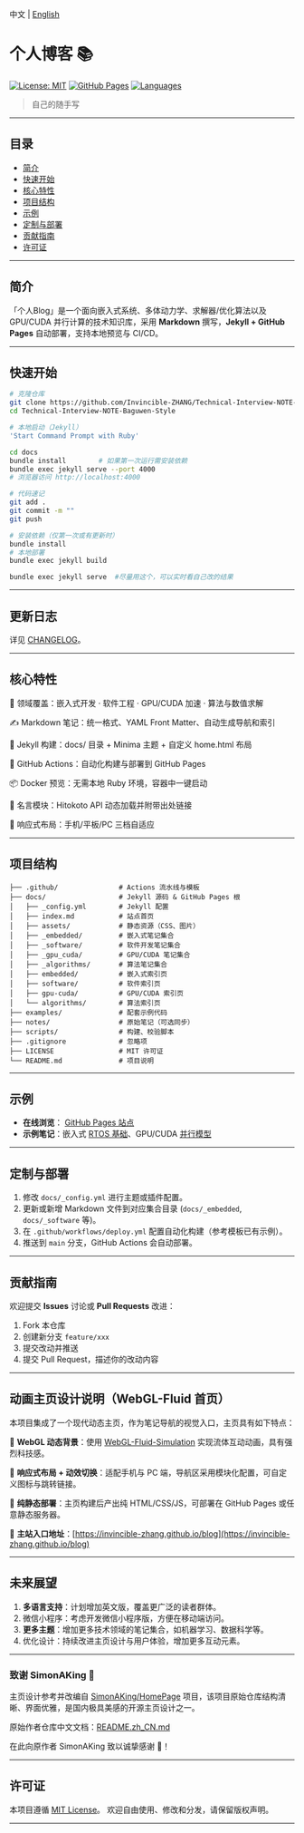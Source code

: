 中文 | [English](./README_EN.md)
# 个人博客 📚

[![License: MIT](https://img.shields.io/badge/License-MIT-yellow.svg)](LICENSE) [![GitHub Pages](https://img.shields.io/badge/Pages-📖%20Online-blue)](https://invincible-zhang.github.io/Technical-Interview-NOTE-Baguwen-Style/) [![Languages](https://img.shields.io/badge/Langs-C%2B%2B%20%7C%20Python%20%7C%20CUDA-lightgrey)]()

> 自己的随手写

---

## 目录

* [简介](#简介)
* [快速开始](#快速开始)
* [核心特性](#核心特性)
* [项目结构](#项目结构)
* [示例](#示例)
* [定制与部署](#定制与部署)
* [贡献指南](#贡献指南)
* [许可证](#许可证)

---

## 简介

「个人Blog」是一个面向嵌入式系统、多体动力学、求解器/优化算法以及 GPU/CUDA 并行计算的技术知识库，采用 **Markdown** 撰写，**Jekyll + GitHub Pages** 自动部署，支持本地预览与 CI/CD。

---

## 快速开始

```bash
# 克隆仓库
git clone https://github.com/Invincible-ZHANG/Technical-Interview-NOTE-Baguwen-Style.git
cd Technical-Interview-NOTE-Baguwen-Style

# 本地启动（Jekyll）
'Start Command Prompt with Ruby'

cd docs
bundle install        # 如果第一次运行需安装依赖
bundle exec jekyll serve --port 4000
# 浏览器访问 http://localhost:4000

# 代码速记
git add .
git commit -m ""
git push

# 安装依赖（仅第一次或有更新时）
bundle install
# 本地部署
bundle exec jekyll build

bundle exec jekyll serve  #尽量用这个，可以实时看自己改的结果

```

---
## 更新日志

详见 [CHANGELOG](CHANGELOG.md)。

---

## 核心特性
🚀 领域覆盖：嵌入式开发 · 软件工程 · GPU/CUDA 加速 · 算法与数值求解

✍️ Markdown 笔记：统一格式、YAML Front Matter、自动生成导航和索引

🔄 Jekyll 构建：docs/ 目录 + Minima 主题 + 自定义 home.html 布局

🔧 GitHub Actions：自动化构建与部署到 GitHub Pages

📦 Docker 预览：无需本地 Ruby 环境，容器中一键启动

🔗 名言模块：Hitokoto API 动态加载并附带出处链接

📱 响应式布局：手机/平板/PC 三档自适应

---

## 项目结构

```text
├── .github/               # Actions 流水线与模板
├── docs/                  # Jekyll 源码 & GitHub Pages 根
│   ├── _config.yml        # Jekyll 配置
│   ├── index.md           # 站点首页
│   ├── assets/            # 静态资源（CSS、图片）
│   ├── _embedded/         # 嵌入式笔记集合
│   ├── _software/         # 软件开发笔记集合
│   ├── _gpu_cuda/         # GPU/CUDA 笔记集合
│   ├── _algorithms/       # 算法笔记集合
│   ├── embedded/          # 嵌入式索引页
│   ├── software/          # 软件索引页
│   ├── gpu-cuda/          # GPU/CUDA 索引页
│   └── algorithms/        # 算法索引页
├── examples/              # 配套示例代码
├── notes/                 # 原始笔记（可选同步）
├── scripts/               # 构建、校验脚本
├── .gitignore             # 忽略项
├── LICENSE                # MIT 许可证
└── README.md              # 项目说明
```

---

## 示例 

* **在线浏览**： [GitHub Pages 站点](https://invincible-zhang.github.io/Technical-Interview-NOTE-Baguwen-Style/)
* **示例笔记**：嵌入式 [RTOS 基础](/embedded/rtos-basics.html)、GPU/CUDA [并行模型](/gpu-cuda/cuda-intro.html)

---

## 定制与部署

1. 修改 `docs/_config.yml` 进行主题或插件配置。
2. 更新或新增 Markdown 文件到对应集合目录 (`docs/_embedded`, `docs/_software` 等)。
3. 在 `.github/workflows/deploy.yml` 配置自动化构建（参考模板已有示例）。
4. 推送到 `main` 分支，GitHub Actions 会自动部署。

---

## 贡献指南

欢迎提交 **Issues** 讨论或 **Pull Requests** 改进：

1. Fork 本仓库
2. 创建新分支 `feature/xxx`
3. 提交改动并推送
4. 提交 Pull Request，描述你的改动内容


---

## 动画主页设计说明（WebGL-Fluid 首页）

本项目集成了一个现代动态主页，作为笔记导航的视觉入口，主页具有如下特点：

🎨 **WebGL 动态背景**：使用 [WebGL-Fluid-Simulation](https://github.com/PavelDoGreat/WebGL-Fluid-Simulation/) 实现流体互动动画，具有强烈科技感。

🧩 **响应式布局 + 动效切换**：适配手机与 PC 端，导航区采用模块化配置，可自定义图标与跳转链接。

🔧 **纯静态部署**：主页构建后产出纯 HTML/CSS/JS，可部署在 GitHub Pages 或任意静态服务器。

📁 **主站入口地址**：[https://invincible-zhang.github.io/blog](https://invincible-zhang.github.io/blog)

---
## 未来展望

1. **多语言支持**：计划增加英文版，覆盖更广泛的读者群体。
2. 微信小程序：考虑开发微信小程序版，方便在移动端访问。
3. **更多主题**：增加更多技术领域的笔记集合，如机器学习、数据科学等。
4. 优化设计：持续改进主页设计与用户体验，增加更多互动元素。


---

### 致谢 SimonAKing 🙏

主页设计参考并改编自 [SimonAKing/HomePage](https://github.com/SimonAKing/HomePage) 项目，该项目原始仓库结构清晰、界面优雅，是国内极具美感的开源主页设计之一。

原始作者仓库中文文档：[README.zh_CN.md](https://github.com/SimonAKing/HomePage/blob/master/README.zh_CN.md)

在此向原作者 SimonAKing 致以诚挚感谢 🙇！


---

## 许可证

本项目遵循 [MIT License](LICENSE)。 欢迎自由使用、修改和分发，请保留版权声明。

---
